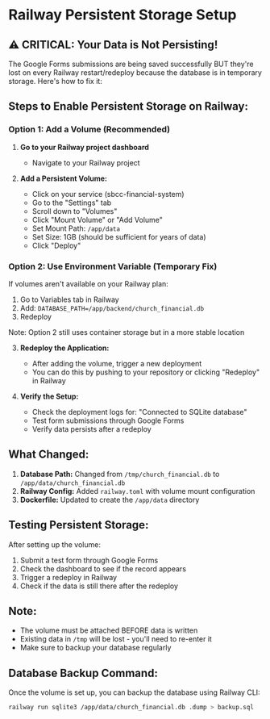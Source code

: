 # Railway Persistent Storage Setup

## ⚠️ CRITICAL: Your Data is Not Persisting!

The Google Forms submissions are being saved successfully BUT they're lost on every Railway restart/redeploy because the database is in temporary storage. Here's how to fix it:

## Steps to Enable Persistent Storage on Railway:

### Option 1: Add a Volume (Recommended)

1. **Go to your Railway project dashboard**
   - Navigate to your Railway project

2. **Add a Persistent Volume:**
   - Click on your service (sbcc-financial-system)
   - Go to the "Settings" tab
   - Scroll down to "Volumes"
   - Click "Mount Volume" or "Add Volume"
   - Set Mount Path: `/app/data`
   - Set Size: 1GB (should be sufficient for years of data)
   - Click "Deploy"

### Option 2: Use Environment Variable (Temporary Fix)

If volumes aren't available on your Railway plan:
1. Go to Variables tab in Railway
2. Add: `DATABASE_PATH=/app/backend/church_financial.db`
3. Redeploy

Note: Option 2 still uses container storage but in a more stable location

3. **Redeploy the Application:**
   - After adding the volume, trigger a new deployment
   - You can do this by pushing to your repository or clicking "Redeploy" in Railway

4. **Verify the Setup:**
   - Check the deployment logs for: "Connected to SQLite database"
   - Test form submissions through Google Forms
   - Verify data persists after a redeploy

## What Changed:

1. **Database Path:** Changed from `/tmp/church_financial.db` to `/app/data/church_financial.db`
2. **Railway Config:** Added `railway.toml` with volume mount configuration
3. **Dockerfile:** Updated to create the `/app/data` directory

## Testing Persistent Storage:

After setting up the volume:
1. Submit a test form through Google Forms
2. Check the dashboard to see if the record appears
3. Trigger a redeploy in Railway
4. Check if the data is still there after the redeploy

## Note:
- The volume must be attached BEFORE data is written
- Existing data in `/tmp` will be lost - you'll need to re-enter it
- Make sure to backup your database regularly

## Database Backup Command:
Once the volume is set up, you can backup the database using Railway CLI:
```bash
railway run sqlite3 /app/data/church_financial.db .dump > backup.sql
```